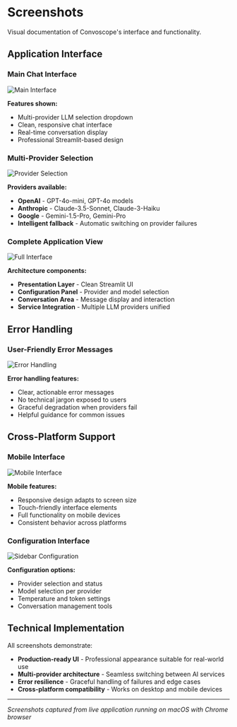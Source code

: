 # Screenshots

Visual documentation of Convoscope's interface and functionality.

## Application Interface

### Main Chat Interface

![Main Interface](../assets/screenshots/01-hero-interface.png)

**Features shown:**
- Multi-provider LLM selection dropdown
- Clean, responsive chat interface
- Real-time conversation display
- Professional Streamlit-based design

### Multi-Provider Selection

![Provider Selection](../assets/screenshots/02-provider-selector-open.png)

**Providers available:**
- **OpenAI** - GPT-4o-mini, GPT-4o models
- **Anthropic** - Claude-3.5-Sonnet, Claude-3-Haiku
- **Google** - Gemini-1.5-Pro, Gemini-Pro
- **Intelligent fallback** - Automatic switching on provider failures

### Complete Application View

![Full Interface](../assets/screenshots/02-full-interface.png)

**Architecture components:**
- **Presentation Layer** - Clean Streamlit UI
- **Configuration Panel** - Provider and model selection
- **Conversation Area** - Message display and interaction
- **Service Integration** - Multiple LLM providers unified

## Error Handling

### User-Friendly Error Messages

![Error Handling](../assets/screenshots/04-error-handling-stAlert.png)

**Error handling features:**
- Clear, actionable error messages
- No technical jargon exposed to users
- Graceful degradation when providers fail
- Helpful guidance for common issues

## Cross-Platform Support

### Mobile Interface

![Mobile Interface](../assets/screenshots/05-mobile-interface.png)

**Mobile features:**
- Responsive design adapts to screen size
- Touch-friendly interface elements
- Full functionality on mobile devices
- Consistent behavior across platforms

### Configuration Interface

![Sidebar Configuration](../assets/screenshots/06-sidebar-configuration.png)

**Configuration options:**
- Provider selection and status
- Model selection per provider
- Temperature and token settings
- Conversation management tools

## Technical Implementation

All screenshots demonstrate:
- **Production-ready UI** - Professional appearance suitable for real-world use
- **Multi-provider architecture** - Seamless switching between AI services
- **Error resilience** - Graceful handling of failures and edge cases
- **Cross-platform compatibility** - Works on desktop and mobile devices

---

*Screenshots captured from live application running on macOS with Chrome browser*